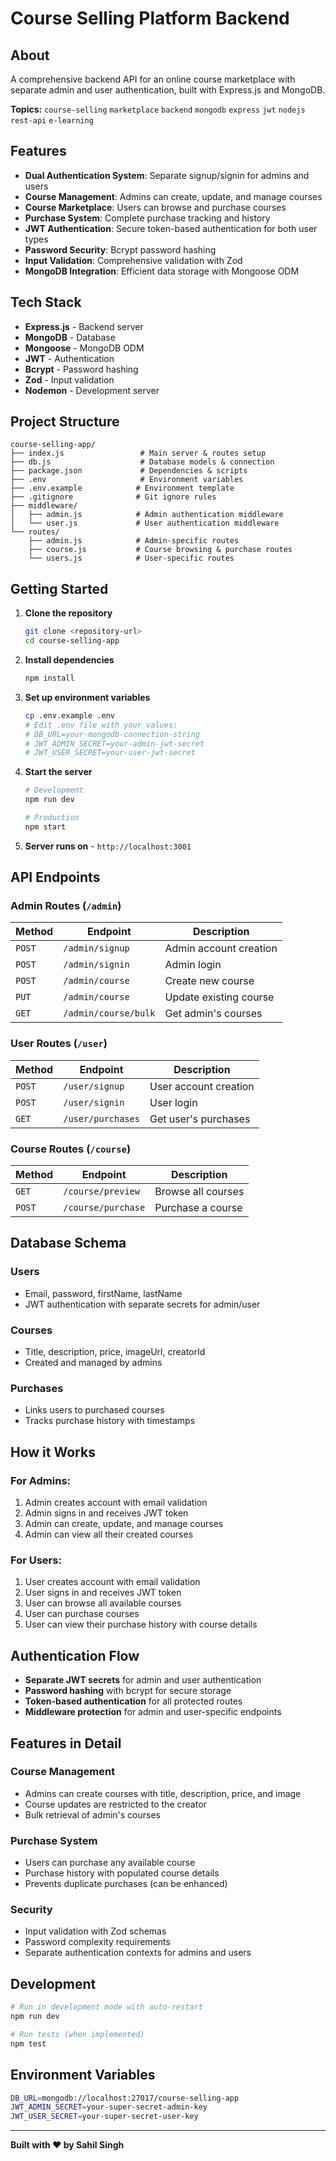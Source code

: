 # Course Selling Platform Backend

## About

A comprehensive backend API for an online course marketplace with separate admin and user authentication, built with Express.js and MongoDB.

**Topics:** `course-selling` `marketplace` `backend` `mongodb` `express` `jwt` `nodejs` `rest-api` `e-learning`

## Features

- **Dual Authentication System**: Separate signup/signin for admins and users
- **Course Management**: Admins can create, update, and manage courses
- **Course Marketplace**: Users can browse and purchase courses
- **Purchase System**: Complete purchase tracking and history
- **JWT Authentication**: Secure token-based authentication for both user types
- **Password Security**: Bcrypt password hashing
- **Input Validation**: Comprehensive validation with Zod
- **MongoDB Integration**: Efficient data storage with Mongoose ODM

## Tech Stack

- **Express.js** - Backend server
- **MongoDB** - Database
- **Mongoose** - MongoDB ODM
- **JWT** - Authentication
- **Bcrypt** - Password hashing
- **Zod** - Input validation
- **Nodemon** - Development server

## Project Structure

```
course-selling-app/
├── index.js                 # Main server & routes setup
├── db.js                    # Database models & connection
├── package.json             # Dependencies & scripts
├── .env                     # Environment variables
├── .env.example            # Environment template
├── .gitignore              # Git ignore rules
├── middleware/
│   ├── admin.js            # Admin authentication middleware
│   └── user.js             # User authentication middleware
└── routes/
    ├── admin.js            # Admin-specific routes
    ├── course.js           # Course browsing & purchase routes
    └── users.js            # User-specific routes
```

## Getting Started

1. **Clone the repository**

   ```bash
   git clone <repository-url>
   cd course-selling-app
   ```

2. **Install dependencies**

   ```bash
   npm install
   ```

3. **Set up environment variables**

   ```bash
   cp .env.example .env
   # Edit .env file with your values:
   # DB_URL=your-mongodb-connection-string
   # JWT_ADMIN_SECRET=your-admin-jwt-secret
   # JWT_USER_SECRET=your-user-jwt-secret
   ```

4. **Start the server**

   ```bash
   # Development
   npm run dev

   # Production
   npm start
   ```

5. **Server runs on** - `http://localhost:3001`

## API Endpoints

### Admin Routes (`/admin`)

| Method | Endpoint             | Description            |
| ------ | -------------------- | ---------------------- |
| `POST` | `/admin/signup`      | Admin account creation |
| `POST` | `/admin/signin`      | Admin login            |
| `POST` | `/admin/course`      | Create new course      |
| `PUT`  | `/admin/course`      | Update existing course |
| `GET`  | `/admin/course/bulk` | Get admin's courses    |

### User Routes (`/user`)

| Method | Endpoint          | Description           |
| ------ | ----------------- | --------------------- |
| `POST` | `/user/signup`    | User account creation |
| `POST` | `/user/signin`    | User login            |
| `GET`  | `/user/purchases` | Get user's purchases  |

### Course Routes (`/course`)

| Method | Endpoint           | Description        |
| ------ | ------------------ | ------------------ |
| `GET`  | `/course/preview`  | Browse all courses |
| `POST` | `/course/purchase` | Purchase a course  |

## Database Schema

### Users

- Email, password, firstName, lastName
- JWT authentication with separate secrets for admin/user

### Courses

- Title, description, price, imageUrl, creatorId
- Created and managed by admins

### Purchases

- Links users to purchased courses
- Tracks purchase history with timestamps

## How it Works

### For Admins:

1. Admin creates account with email validation
2. Admin signs in and receives JWT token
3. Admin can create, update, and manage courses
4. Admin can view all their created courses

### For Users:

1. User creates account with email validation
2. User signs in and receives JWT token
3. User can browse all available courses
4. User can purchase courses
5. User can view their purchase history with course details

## Authentication Flow

- **Separate JWT secrets** for admin and user authentication
- **Password hashing** with bcrypt for secure storage
- **Token-based authentication** for all protected routes
- **Middleware protection** for admin and user-specific endpoints

## Features in Detail

### Course Management

- Admins can create courses with title, description, price, and image
- Course updates are restricted to the creator
- Bulk retrieval of admin's courses

### Purchase System

- Users can purchase any available course
- Purchase history with populated course details
- Prevents duplicate purchases (can be enhanced)

### Security

- Input validation with Zod schemas
- Password complexity requirements
- Separate authentication contexts for admins and users

## Development

```bash
# Run in development mode with auto-restart
npm run dev

# Run tests (when implemented)
npm test
```

## Environment Variables

```bash
DB_URL=mongodb://localhost:27017/course-selling-app
JWT_ADMIN_SECRET=your-super-secret-admin-key
JWT_USER_SECRET=your-super-secret-user-key
```

---

**Built with ❤️ by Sahil Singh**
